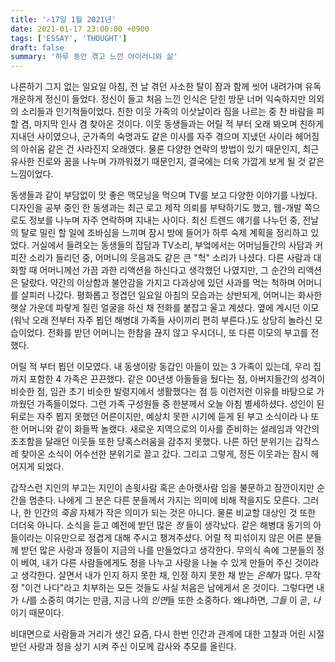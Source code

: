 ```yaml
---
title: '✍️17일 1월 2021년'
date: 2021-01-17 23:00:00 +0900
tags: ['ESSAY', 'THOUGHT']
draft: false
summary: '하루 동안 겪고 느낀 아이러니와 삶'
---
```

나른하기 그지 없는 일요일 아침, 전 날 겪던 사소한 탈이 잠과 함께 씻어 내려가며 유독 개운하게 정신이 들었다. 정신이 들고 처음 느낀 인식은 닫힌 방문 너머 익숙하지만 의외의 소리들과 인기척들이었다. 친한 이웃 가족의 이삿날이라 짐을 나르는 중 찬 바람을 피할 겸, 마지막 인사 겸 찾아온 것이다. 이웃 동생들과는 어릴 적 부터 오래 봐오며 친하게 지내던 사이였으나, 군가족의 숙명과도 같은 이사를 자주 겪으며 지냈던 사이라 헤어짐의 아쉬움 같은 건 사라진지 오래였다. 물론 다양한 연락의 방법이 있기 때문인지, 최근 유사한 진로와 꿈을 나누며 가까워졌기 때문인지, 결국에는 더욱 가깝게 보게 될 것 같은 느낌이었다.  

동생들과 같이 부담없이 맛 좋은 맥모닝을 먹으며 TV를 보고 다양한 이야기를 나눴다. 디자인을 공부 중인 한 동생과는 최근 로고 제작 의뢰를 부탁하기도 했고, 웹-개발 쪽으로도 정보를 나누며 자주 연락하며 지내는 사이다. 최신 트렌드 얘기를 나누던 중, 전날의 탈로 밀린 할 일에 조바심을 느끼며 잠시 방에 들어가 하루 숙제 계획을 정리하고 있었다. 거실에서 들려오는 동생들의 잡담과 TV소리, 부엌에서는 어머님들간의 사담과 커피잔 소리가 들리던 중, 어머니의 웃음과도 같은 큰 "헉" 소리가 나셨다. 다른 사람과 대화할 때 어머니께선 가끔 과한 리액션을 하신다고 생각했던 나였지만, 그 순간의 리액션은 달랐다. 약간의 이상함과 불안감을 가지고 다과상에 있던 사과를 먹는 척하며 어머니를 살피러 나갔다. 평화롭고 정겹던 일요일 아침의 모습과는 상반되게, 어머니는 화사한 햇살 가운데 파랗게 질린 얼굴을 하신 채 전화를 붙잡고 울고 계셨다. 옆에 계시던 이모(워낙 오래 전부터 자주 뵙던 해병대 가족들 사이끼리 편히 부른다.)도 상당히 놀라신 모습이었다. 전화를 받던 어머니는 한참을 끊지 않고 우시더니, 또 다른 이모의 부고를 전했다.

어릴 적 부터 뵙던 이모였다. 내 동생이랑 동갑인 아들이 있는 3 가족이 있는데, 우리 집 까지 포함한 4 가족은 끈끈했다. 같은 00년생 아들들을 뒀다는 점, 아버지들간의 성격이 비슷한 점, 임관 초기 비슷한 발령지에서 생활했다는 점 등 이런저런 이유를 바탕으로 가까웠던 가족들이었다. 그런 가족 구성원들 중 한분께서 오늘 아침 별세하셨다. 성인이 된 뒤로는 자주 뵙지 못했던 어른이지만, 예상치 못한 시기에 듣게 된 부고 소식이라 나 또한 어머니와 같이 화들짝 놀랬다. 새로운 지역으로의 이사를 준비하는 설레임과 약간의 초조함을 달래던 이웃들 또한 당혹스러움을 감추지 못했다. 나른 하던 분위기는 갑작스레 찾아온 소식이 어수선한 분위기로 끌고 갔다. 그리고 그렇게, 정든 이웃과는 잠시 헤어지게 되었다.

갑작스런 지인의 부고는 지인이 손윗사람 혹은 손아랫사람 임을 불문하고 잠깐이지만 순간을 멈춘다. 나에게 그 분은 다른 분들께서 가지는 의미에 비해 작을지도 모른다. 그러나, 한 인간의 *죽음* 자체가 작은 의미가 되는 것은 아니다. 물론 비교할 대상인 것 또한 더더욱 아니다. 소식을 듣고 예전에 받던 많은 *정* 들이 생각났다. 같은 해병대 동기의 아들이라는 이유만으로 정겹게 대해 주시고 챙겨주셨다. 어릴 적 피섞이지 않은 어른 분들께 받던 많은 사랑과 정들이 지금의 나를 만들었다고 생각한다. 무의식 속에 그분들의 정이 베여, 내가 다른 사람들에게도 정을 나누고 사랑을 나눌 수 있게 만들어 주신 것이라고 생각한다. 살면서 내가 인지 하지 못한 채, 인정 하지 못한 채 받는 *은혜*가 많다. 무작정 "이건 나다"라고 치부하는 모든 것들도 사실 처음은 남에게서 온 것이다. 그렇다면 내가 *나*를 소중히 여기는 만큼, 지금 나의 *인연*들 또한 소중하다. 왜냐하면, *그들* 이 곧, *나* 이기 때문이다. 

비대면으로 사람들과 거리가 생긴 요즘, 다시 한번 인간과 관계에 대한 고찰과 어린 시절 받던 사랑과 정을 상기 시켜 주신 이모께 감사와 추모를 올린다.